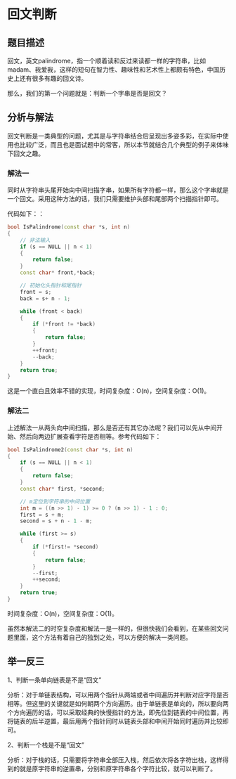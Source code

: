 # 回文判断


## 题目描述

回文，英文palindrome，指一个顺着读和反过来读都一样的字符串，比如madam、我爱我，这样的短句在智力性、趣味性和艺术性上都颇有特色，中国历史上还有很多有趣的回文诗。

那么，我们的第一个问题就是：判断一个字串是否是回文？

## 分析与解法

回文判断是一类典型的问题，尤其是与字符串结合后呈现出多姿多彩，在实际中使用也比较广泛，而且也是面试题中的常客，所以本节就结合几个典型的例子来体味下回文之趣。

### 解法一

同时从字符串头尾开始向中间扫描字串，如果所有字符都一样，那么这个字串就是一个回文。采用这种方法的话，我们只需要维护头部和尾部两个扫描指针即可。

代码如下：：

```cpp
bool IsPalindrome(const char *s, int n)
{
 	// 非法输入
 	if (s == NULL || n < 1)
 	{
 		return false;
 	}
 	const char* front,*back;

 	// 初始化头指针和尾指针
 	front = s;
 	back = s+ n - 1;

 	while (front < back)
 	{
 		if (*front != *back)
 		{
 			return false;
 		}
 		++front;
 		--back;
 	}
 	return true;
}
```

这是一个直白且效率不错的实现，时间复杂度：O(n)，空间复杂度：O(1)。


### 解法二

上述解法一从两头向中间扫描，那么是否还有其它办法呢？我们可以先从中间开始、然后向两边扩展查看字符是否相等。参考代码如下：

```cpp
bool IsPalindrome2(const char *s, int n)
{
 	if (s == NULL || n < 1)
 	{
 		return false;
 	}
 	const char* first, *second;

 	// m定位到字符串的中间位置      
 	int m = ((n >> 1) - 1) >= 0 ? (n >> 1) - 1 : 0;
 	first = s + m;
 	second = s + n - 1 - m;

 	while (first >= s)
 	{
 		if (*first!= *second)
 		{
 			return false;
 		}
 		--first;
 		++second;
 	}
 	return true;
}
```
时间复杂度：O(n)，空间复杂度：O(1)。

虽然本解法二的时空复杂度和解法一是一样的，但很快我们会看到，在某些回文问题里面，这个方法有着自己的独到之处，可以方便的解决一类问题。

## 举一反三
  
1、判断一条单向链表是不是“回文”  

分析：对于单链表结构，可以用两个指针从两端或者中间遍历并判断对应字符是否相等。但这里的关键就是如何朝两个方向遍历。由于单链表是单向的，所以要向两个方向遍历的话，可以采取经典的快慢指针的方法，即先位到链表的中间位置，再将链表的后半逆置，最后用两个指针同时从链表头部和中间开始同时遍历并比较即可。

2、判断一个栈是不是“回文”  

分析：对于栈的话，只需要将字符串全部压入栈，然后依次将各字符出栈，这样得到的就是原字符串的逆置串，分别和原字符串各个字符比较，就可以判断了。
